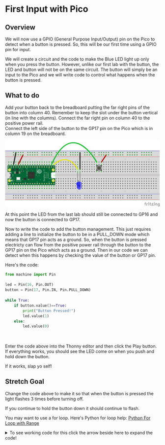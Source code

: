 # First Input with Pico

## Overview

We will now use a GPIO (General Purpose Input/Output) pin on the Pico to detect when a button is pressed.  So, this will be our first time using a GPIO pin for input.  

We will create a circuit and the code to make the Blue LED light up only when you press the button.  However, unlike our first lab with the button, the LED and button will not be on the same circuit.  The button will simply be an input to the Pico and we will write code to control what happens when the button is pressed.

 ## What to do

Add your button back to the breadboard putting the far right pins of the button into column 40.  Remember to keep the slot under the button vertical (in line with the columns).  Connect the far right pin on column 40 to the positive power rail.  
Connect the left side of the button to the GP17 pin on the Pico which is in column 19 on the breadboard.

![Button Diagram](/images/8_button_pico_bb.png)



At this point the LED from the last lab should still be connected to GP16 and now the button is connected to GP17.  

Now to write the code to add the button management.  This just requires adding a line to initialize the button to be in a PULL_DOWN mode which means that GP17 pin acts as a ground.  So, when the button is pressed electricty can flow from the positive power rail through the button to the GP17 pin on the Pico which acts as a ground. Then in our code we can detect when this happens by checking the value of the button or GP17 pin.

Here's the code:

``` Python
from machine import Pin

led = Pin(16, Pin.OUT)
button = Pin(17, Pin.IN, Pin.PULL_DOWN)

while True:
    if button.value()==True:
        print("Button Pressed!")
        led.value(1)
    else:
        led.value(0)
        
    
```
Enter the code above into the Thonny editor and then click the Play button.
If everything works, you should see the LED come on when you push and hold down the button.

If it works, slap yo self!

## Stretch Goal

Change the code above to make it so that when the button is pressed  the light flashes 3 times before turning off.

If you continue to hold the button down it should continue to flash.  

You may want to use a for loop. Here's Python for loop help: [Python For Loop with Range](https://www.w3schools.com/python/gloss_python_for_range.asp)

<details>
 <summary>To see working code for this click the arrow beside here to expand the code!</summary>
  

```Python
from machine import Pin
import utime

led = Pin(16, Pin.OUT)
button = Pin(17, Pin.IN, Pin.PULL_DOWN)

while True:
    if button.value()==True:
        print("Button Pressed!")
        for count in range(3):
            print("looping:" + str(count))
            led.value(1)
            utime.sleep_ms(400)
            led.value(0)
            utime.sleep_ms(400)
    else:
        led.value(0)
        
    
```

</details>

